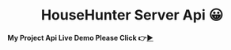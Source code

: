 <h1 align="center">HouseHunter  Server Api  😀</h1>



#### My Project Api Live Demo Please Click 👉[▶](https://house-hunt-snowy.vercel.app/ 'Click For Live Project Demo')
